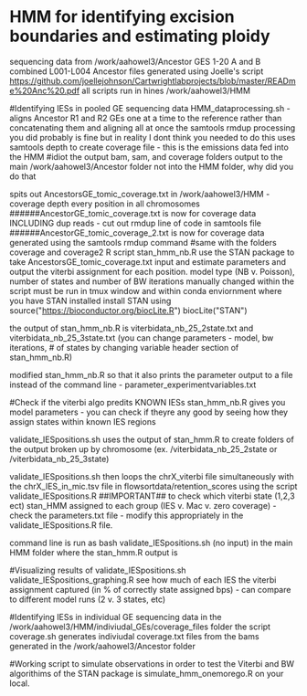 # HMM for identifying excision boundaries and estimating ploidy

sequencing data from /work/aahowel3/Ancestor GES 1-20 A and B 
combined L001-L004 Ancestor files generated using Joelle's script
https://github.com/joellejohnson/Cartwrightlabprojects/blob/master/READme%20Anc%20.pdf 
all scripts run in hines /work/aahowel3/HMM

#Identifying IESs in pooled GE sequencing data 
HMM_dataprocessing.sh - aligns Ancestor R1 and R2 GEs one at a time to the reference rather than concatenating them and aligning all at once
the samtools rmdup processing you did probably is fine but in reality I dont think you needed to do this 
uses samtools depth to create coverage file - this is the emissions data fed into the HMM
#idiot the output bam, sam, and coverage folders output to the main /work/aahowel3/Ancestor folder not into the HMM folder, why did you do that 

spits out AncestorsGE_tomic_coverage.txt in /work/aahowel3/HMM - coverage depth every position in all chromosomes 
######AncestorGE_tomic_coverage.txt is now for coverage data INCLUDING dup reads - cut out rmdup line of code in samtools file
######AncestorGE_tomic_coverage_2.txt is now for coverage data generated using the samtools rmdup command 
#same with the folders coverage and coverage2
R script stan_hmm_nb.R use the STAN package to take AncestorsGE_tomic_coverage.txt input and estimate parameters and output the viterbi assignment for each position. 
model type (NB v. Poisson), number of states and number of BW iterations manually changed within the script 
must be run in tmux window and within conda enviornment where you have STAN installed 
install STAN using 
source("https://bioconductor.org/biocLite.R")
biocLite("STAN")

the output of stan_hmm_nb.R is viterbidata_nb_25_2state.txt and viterbidata_nb_25_3state.txt (you can change parameters - model, bw iterations, # of states by changing variable header section of stan_hmm_nb.R) 

modified stan_hmm_nb.R so that it also prints the parameter output to a file instead of the command line - parameter_experimentvariables.txt


#Check if the viterbi algo predits KNOWN IESs 
stan_hmm_nb.R gives you model parameters - you can check if theyre any good by seeing how they assign states within known IES regions 

validate_IESpositions.sh uses the output of stan_hmm.R to create folders of the output broken up by chromosome (ex. /viterbidata_nb_25_2state or /viterbidata_nb_25_3state)

validate_IESpositions.sh then loops the chrX_viterbi file simultaneously with the chrX_IES_in_mic.tsv file in flowsortdata/retention_scores using the script validate_IESpositions.R 
##IMPORTANT## to check which viterbi state (1,2,3 ect) stan_HMM assigned to each group (IES v. Mac v. zero coverage) - check the parameters.txt file - modify this appropriately in the validate_IESpositions.R file. 

command line is run as bash validate_IESpositions.sh (no input) in the main HMM folder where the stan_hmm.R output is 

#Visualizing results of validate_IESpositions.sh 
validate_IESpositions_graphing.R see how much of each IES the viterbi assignment captured (in % of correctly state assigned bps) - can compare to different model runs (2 v. 3 states, etc) 

#Identifying IESs in individual GE sequencing data 
in the /work/aahowel3/HMM/indiviudal_GEs/coverage_files folder the script coverage.sh generates indiviudal coverage.txt files from the bams generated in the /work/aahowel3/Ancestor folder 

#Working script to simulate observations in order to test the Viterbi and BW algorithims of the STAN package is simulate_hmm_onemorego.R on your local. 

